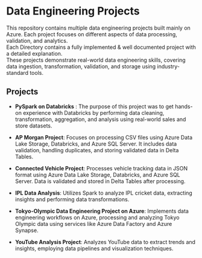 # Data Engineering Projects
This repository contains multiple data engineering projects built mainly on Azure. Each project focuses on different aspects of data processing, validation, and analytics.  
Each Directory contains a fully implemented & well documented project with a detailed explanation.  
These projects demonstrate real-world data engineering skills, covering data ingestion, transformation, validation, and storage using industry-standard tools.

## Projects
* **PySpark on Databricks** : The purpose of this project was to get hands-on experience with Databricks by performing data cleaning, transformation, aggregation, and analysis using real-world sales and store datasets.
* **AP Morgan Project**: Focuses on processing CSV files using Azure Data Lake Storage, Databricks, and Azure SQL Server. It includes data validation, handling duplicates, and storing validated data in Delta Tables.
  
* **Connected Vehicle Project**: Processes vehicle tracking data in JSON format using Azure Data Lake Storage, Databricks, and Azure SQL Server. Data is validated and stored in Delta Tables after processing.
  
* **IPL Data Analysis**: Utilizes Spark to analyze IPL cricket data, extracting insights and performing data transformations.
  
* **Tokyo-Olympic Data Engineering Project on Azure**: Implements data engineering workflows on Azure, processing and analyzing Tokyo Olympic data using services like Azure Data Factory and Azure Synapse.
  
* **YouTube Analysis Project**: Analyzes YouTube data to extract trends and insights, employing data pipelines and visualization techniques.  
